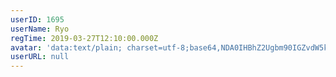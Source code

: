 ```yaml
---
userID: 1695
userName: Ryo
regTime: 2019-03-27T12:10:00.000Z
avatar: 'data:text/plain; charset=utf-8;base64,NDA0IHBhZ2Ugbm90IGZvdW5kCg=='
userURL: null
---
```



